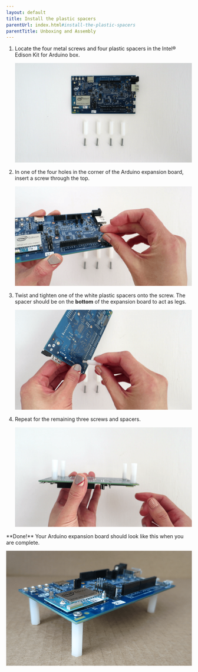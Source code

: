 ```yaml
---
layout: default
title: Install the plastic spacers
parentUrl: index.html#install-the-plastic-spacers
parentTitle: Unboxing and Assembly
---
```


1. Locate the four metal screws and four plastic spacers in the Intel® Edison Kit for Arduino box.

    ![Arduino expansion board, plastic spacers, and screws laid out on table](images/spacer_install-overview.png)

2. In one of the four holes in the corner of the Arduino expansion board, insert a screw through the top.

    ![Screw inserted into expansion board](images/spacer_install-insert_screw.png)

3. Twist and tighten one of the white plastic spacers onto the screw. The spacer should be on the **bottom** of the expansion board to act as legs.

    ![Tightening a spacer onto the screw](images/spacer_install-tighten_spacer.png)

4. Repeat for the remaining three screws and spacers.

    ![All spacers installed](images/spacer_install-all_spacers.png)

<div class="callout done" markdown="1">
**Done!** Your Arduino expansion board should look like this when you are complete.

![Side view of Intel® Edison with plastic spacers installed](images/spacer_install-side_view.png)
</div>
